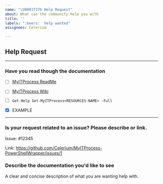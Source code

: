 ```yaml
---
name: "\U0001f37b Help Request"
about: What can the community help you with
title: ''
labels: ":beers:  help wanted"
assignees: Celerium

---
```


## Help Request

---

### **Have you read though the documentation**

- [ ] [MyITProcess ReadMe](https://github.com/Celerium/MyITProcess-PowerShellWrapper/blob/main/README.md)
- [ ] [MyITProcess Wiki](https://github.com/Celerium/MyITProcess-PowerShellWrapper/wiki)
- [ ] `Get-Help Get-MyITProcess<RESOURCES-NAME> -Full`

- [x] EXAMPLE

---

### **Is your request related to an issue? Please describe or link.**

Issue: #12345

Link: https://github.com/Celerium/MyITProcess-PowerShellWrapper/issues/1

### **Describe the documentation you'd like to see**

A clear and concise description of what you are wanting help with.
